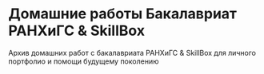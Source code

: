 # Домашние работы Бакалавриат РАНХиГС & SkillBox

Архив домашних работ с бакалавриата РАНХиГС & SkillBox для личного портфолио и помощи будущему поколению 
